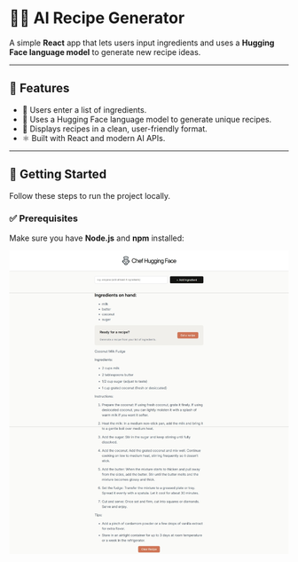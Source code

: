 # 🍳✨ AI Recipe Generator

A simple **React** app that lets users input ingredients and uses a **Hugging Face language model** to generate new recipe ideas.

---

## 📌 Features

- 🥕 Users enter a list of ingredients.
- 🤖 Uses a Hugging Face language model to generate unique recipes.
- 📝 Displays recipes in a clean, user-friendly format.
- ⚛️ Built with React and modern AI APIs.

---

## 🚀 Getting Started

Follow these steps to run the project locally.

### ✅ Prerequisites

Make sure you have **Node.js** and **npm** installed:  


![image_alt](https://github.com/kheymp/Chef-Hugging-Face/blob/6039084dc463ed6e10b602d2d29c7d8444a1c3c3/Screenshot_20-6-2025_233231_localhost.jpeg)

